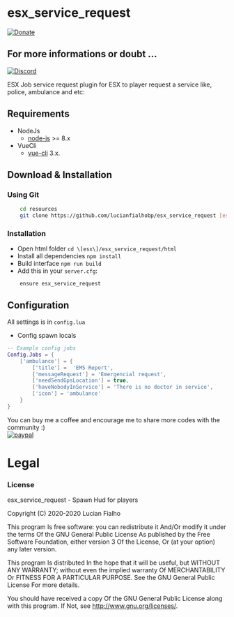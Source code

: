 # esx_service_request
[![Donate](https://img.shields.io/badge/Donate-PayPal-green.svg)](https://www.paypal.com/cgi-bin/webscr?cmd=_donations&business=JP7ZWZG5D4U2E&currency_code=BRL)

## For more informations or doubt ...
[![Discord](https://discordapp.com/api/guilds/775510557825695804/widget.png?style=banner2)](https://discord.gg/Q2gRNUmMqQ)

ESX Job service request plugin for ESX to player request a service like, police, ambulance and etc:

## Requirements

* NodeJs
    - [node-js](https://nodejs.org/en/) >= 8.x
* VueCli
    - [vue-cli](https://cli.vuejs.org/) 3.x.

## Download & Installation

### Using Git
```bash
    cd resources
    git clone https://github.com/lucianfialhobp/esx_service_request [esx]/esx_service_request
```

### Installation
- Open html folder `cd \[esx\]/esx_service_request/html`
- Install all dependencies `npm install`
- Build interface `npm run build`
- Add this in your `server.cfg`:

```
    ensure esx_service_request
```

## Configuration
All settings is in `config.lua`

- Config spawn locals

``` lua
-- Example config jobs
Config.Jobs = {
    ['ambulance'] = {
        ['title'] =  'EMS Report',
        ['messageRequest'] = 'Emergencial request',
        ['needSendGpsLocation'] = true,
        ['haveNobodyInService'] = 'There is no doctor in service',
        ['icon'] = 'ambulance'
    }
}
```

You can buy me a coffee and encourage me to share more codes with the community :)  
[![paypal](https://www.paypalobjects.com/en_US/i/btn/btn_donateCC_LG.gif)](https://www.paypal.com/cgi-bin/webscr?cmd=_donations&business=JP7ZWZG5D4U2E&currency_code=BRL)

# Legal
### License
esx_service_request - Spawn Hud for players

Copyright (C) 2020-2020 Lucian Fialho

This program Is free software: you can redistribute it And/Or modify it under the terms Of the GNU General Public License As published by the Free Software Foundation, either version 3 Of the License, Or (at your option) any later version.

This program Is distributed In the hope that it will be useful, but WITHOUT ANY WARRANTY; without even the implied warranty Of MERCHANTABILITY Or FITNESS FOR A PARTICULAR PURPOSE. See the GNU General Public License For more details.

You should have received a copy Of the GNU General Public License along with this program. If Not, see http://www.gnu.org/licenses/.
